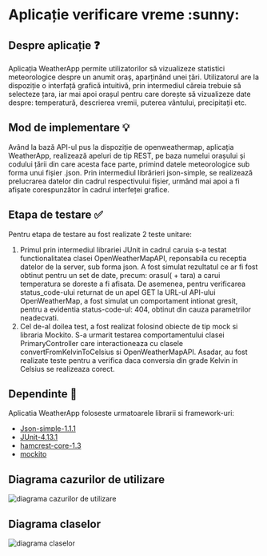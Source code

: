 <h1>Aplicație verificare vreme :sunny: </h1>

## Despre aplicație :question:

Aplicația WeatherApp permite utilizatorilor să vizualizeze statistici meteorologice despre un anumit oraș, aparținând unei țări. Utilizatorul are la dispoziție o interfață grafică intuitivă, prin intermediul căreia trebuie să selecteze țara, iar mai apoi orașul pentru care dorește să vizualizeze date despre: temperatură, descrierea vremii, puterea vântului, precipitații etc.

## Mod de implementare :bulb:

Având la bază API-ul pus la dispoziție de openweathermap, aplicația WeatherApp, realizează apeluri de tip REST, pe baza numelui orașului și codului țării din care acesta face parte, primind datele meteorologice sub forma unui fișier .json. Prin intermediul librărieri json-simple, se realizează prelucrarea datelor din cadrul respectivului fișier, urmând mai apoi a fi afișate corespunzător în cadrul interfeței grafice.

## Etapa de testare :white_check_mark:

Pentru etapa de testare au fost realizate 2 teste unitare: 
<ol>
  <li> Primul prin intermediul librariei JUnit in cadrul caruia s-a testat functionalitatea clasei OpenWeatherMapAPI, reponsabila cu receptia datelor de la server, sub forma json. A fost simulat rezultatul ce ar fi fost obtinut pentru un set de date, precum: orasul( + tara) a carui temperatura se doreste a fi afisata. 
De asemenea, pentru verificarea status_code-ului returnat de un apel GET la URL-ul API-ului OpenWeatherMap, a fost simulat un comportament intionat gresit, pentru a evidentia status-code-ul: 404, obtinut din cauza parametrilor neadecvati.</li>
  <li> Cel de-al doilea test, a fost realizat folosind obiecte de tip mock si libraria Mockito. S-a urmarit testarea comportamentului clasei PrimaryController care interactioneaza cu clasele convertFromKelvinToCelsius si OpenWeatherMapAPI. Asadar, au fost realizate teste pentru a verifica daca conversia din grade Kelvin in Celsius se realizeaza corect.</li>
</ol>

## Dependinte :red_circle:

Aplicatia WeatherApp foloseste urmatoarele librarii si framework-uri:

- [Json-simple-1.1.1][1]
- [JUnit-4.13.1][2]
- [hamcrest-core-1.3][3]
- [mockito][4]

[1]: https://code.google.com/archive/p/json-simple/downloads
[2]: https://search.maven.org/search?q=g:junit%20AND%20a:junit
[3]: https://search.maven.org/artifact/org.hamcrest/hamcrest-core/1.3/jar
[4]: https://github.com/mockito/mockito

## Diagrama cazurilor de utilizare

![diagrama cazurilor de utilizare](https://i.ibb.co/28ZFKr4/diagrama-Cazurilor-De-Utilizare.jpg)

## Diagrama claselor 

![diagrama claselor](https://i.ibb.co/KymHMXW/diagrama-Claselor.png)

